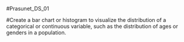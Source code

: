 #Prasunet_DS_01

#Create a bar chart or histogram to visualize the distribution of a categorical or continuous variable, such as the distribution of ages or genders in a population.
